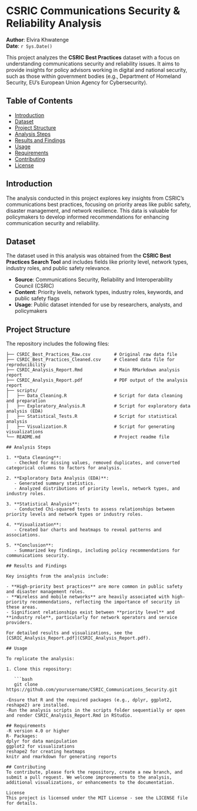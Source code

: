# CSRIC Communications Security & Reliability Analysis

**Author**: Elvira Khwatenge  
**Date**: `r Sys.Date()`

This project analyzes the **CSRIC Best Practices** dataset with a focus on understanding communications security and reliability issues. It aims to provide insights for policy advisors working in digital and national security, such as those within government bodies (e.g., Department of Homeland Security, EU’s European Union Agency for Cybersecurity).

## Table of Contents

- [Introduction](#introduction)
- [Dataset](#dataset)
- [Project Structure](#project-structure)
- [Analysis Steps](#analysis-steps)
- [Results and Findings](#results-and-findings)
- [Usage](#usage)
- [Requirements](#requirements)
- [Contributing](#contributing)
- [License](#license)

## Introduction

The analysis conducted in this project explores key insights from CSRIC’s communications best practices, focusing on priority areas like public safety, disaster management, and network resilience. This data is valuable for policymakers to develop informed recommendations for enhancing communication security and reliability.

## Dataset

The dataset used in this analysis was obtained from the **CSRIC Best Practices Search Tool** and includes fields like priority level, network types, industry roles, and public safety relevance.

- **Source**: Communications Security, Reliability and Interoperability Council (CSRIC)
- **Content**: Priority levels, network types, industry roles, keywords, and public safety flags
- **Usage**: Public dataset intended for use by researchers, analysts, and policymakers

## Project Structure

The repository includes the following files:

```plaintext
├── CSRIC_Best_Practices_Raw.csv         # Original raw data file
├── CSRIC_Best_Practices_Cleaned.csv     # Cleaned data file for reproducibility
├── CSRIC_Analysis_Report.Rmd            # Main RMarkdown analysis report
├── CSRIC_Analysis_Report.pdf            # PDF output of the analysis report
├── scripts/
│   ├── Data_Cleaning.R                  # Script for data cleaning and preparation
│   ├── Exploratory_Analysis.R           # Script for exploratory data analysis (EDA)
│   ├── Statistical_Tests.R              # Script for statistical analysis
│   ├── Visualization.R                  # Script for generating visualizations
└── README.md                            # Project readme file

## Analysis Steps

1. **Data Cleaning**: 
   - Checked for missing values, removed duplicates, and converted categorical columns to factors for analysis.

2. **Exploratory Data Analysis (EDA)**:
   - Generated summary statistics.
   - Analyzed distributions of priority levels, network types, and industry roles.

3. **Statistical Analysis**:
   - Conducted Chi-squared tests to assess relationships between priority levels and network types or industry roles.

4. **Visualization**:
   - Created bar charts and heatmaps to reveal patterns and associations.

5. **Conclusion**:
   - Summarized key findings, including policy recommendations for communications security.

## Results and Findings

Key insights from the analysis include:

- **High-priority best practices** are more common in public safety and disaster management roles.
- **Wireless and mobile networks** are heavily associated with high-priority recommendations, reflecting the importance of security in these areas.
- Significant relationships exist between **priority level** and **industry role**, particularly for network operators and service providers.

For detailed results and visualizations, see the [CSRIC_Analysis_Report.pdf](CSRIC_Analysis_Report.pdf).

## Usage

To replicate the analysis:

1. Clone this repository:

   ```bash
   git clone https://github.com/yourusername/CSRIC_Communications_Security.git

-Ensure that R and the required packages (e.g., dplyr, ggplot2, reshape2) are installed.
-Run the analysis scripts in the scripts folder sequentially or open and render CSRIC_Analysis_Report.Rmd in RStudio.

## Requirements
-R version 4.0 or higher
R- Packages:
dplyr for data manipulation
ggplot2 for visualizations
reshape2 for creating heatmaps
knitr and rmarkdown for generating reports

## Contributing
To contribute, please fork the repository, create a new branch, and submit a pull request. We welcome improvements to the analysis, additional visualizations, or enhancements to the documentation.

License
This project is licensed under the MIT License - see the LICENSE file for details.

